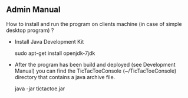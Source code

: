 ## Admin Manual

How to install and run the program on clients machine (in case
of simple desktop program) ?

- Install Java Development Kit

	sudo apt-get install openjdk-7jdk

- After the program has been build and deployed (see Development Manual) you 
  can find the TicTacToeConsole (~/TicTacToeConsole) directory that contains 
  a java archive file.

  	java -jar tictactoe.jar  
